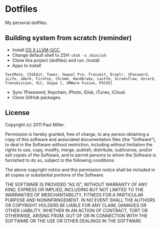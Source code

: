 # Dotfiles
My personal dotfiles.

## Building system from scratch (reminder)

- Install [OS X LLVM-GCC](https://github.com/kennethreitz/osx-gcc-installer).
- Change default shell to ZSH: ```chsh -s /bin/zsh```
- Clone this project (dotfiles) and run ./install
- Apps to install

```
TextMate, CSSEdit, Tower, Sequel Pro, Transmit, Droplr, 1Password,
iLife, iWork, Firefox, Chrome, Handbrake, Lastfm, Screenflow, UnrarX,
Transmission, VLC, Skype [, VMWare Fusion, PSCS5]
```

- Sync 1Password, Keychain, iPhoto, iDisk, iTunes, iCloud.
- Clone GitHub packages.

## License

Copyright (c) 2011 Paul Miller.

Permission is hereby granted, free of charge, to any person obtaining a copy of this software and associated documentation files (the "Software"), to deal in the Software without restriction, including without limitation the rights to use, copy, modify, merge, publish, distribute, sublicense, and/or sell copies of the Software, and to permit persons to whom the Software is furnished to do so, subject to the following conditions:

The above copyright notice and this permission notice shall be included in all copies or substantial portions of the Software.

THE SOFTWARE IS PROVIDED "AS IS", WITHOUT WARRANTY OF ANY KIND, EXPRESS OR IMPLIED, INCLUDING BUT NOT LIMITED TO THE WARRANTIES OF MERCHANTABILITY, FITNESS FOR A PARTICULAR PURPOSE AND NONINFRINGEMENT. IN NO EVENT SHALL THE AUTHORS OR COPYRIGHT HOLDERS BE LIABLE FOR ANY CLAIM, DAMAGES OR OTHER LIABILITY, WHETHER IN AN ACTION OF CONTRACT, TORT OR OTHERWISE, ARISING FROM, OUT OF OR IN CONNECTION WITH THE SOFTWARE OR THE USE OR OTHER DEALINGS IN THE SOFTWARE.

